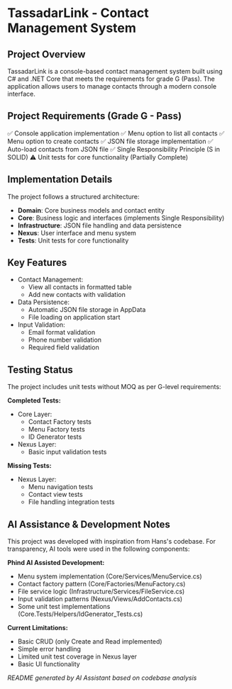 # TassadarLink - Contact Management System

## Project Overview
TassadarLink is a console-based contact management system built using C# and .NET Core that meets the requirements for grade G (Pass). The application allows users to manage contacts through a modern console interface.

## Project Requirements (Grade G - Pass)
✅ Console application implementation
✅ Menu option to list all contacts
✅ Menu option to create contacts
✅ JSON file storage implementation
✅ Auto-load contacts from JSON file
✅ Single Responsibility Principle (S in SOLID)
⚠️ Unit tests for core functionality (Partially Complete)

## Implementation Details
The project follows a structured architecture:
- **Domain**: Core business models and contact entity
- **Core**: Business logic and interfaces (implements Single Responsibility)
- **Infrastructure**: JSON file handling and data persistence
- **Nexus**: User interface and menu system
- **Tests**: Unit tests for core functionality

## Key Features
- Contact Management:
  - View all contacts in formatted table
  - Add new contacts with validation
- Data Persistence:
  - Automatic JSON file storage in AppData
  - File loading on application start
- Input Validation:
  - Email format validation
  - Phone number validation
  - Required field validation

## Testing Status
The project includes unit tests without MOQ as per G-level requirements:

**Completed Tests:**
- Core Layer:
  - Contact Factory tests
  - Menu Factory tests
  - ID Generator tests
- Nexus Layer:
  - Basic input validation tests

**Missing Tests:**
- Nexus Layer:
  - Menu navigation tests
  - Contact view tests
  - File handling integration tests

## AI Assistance & Development Notes
This project was developed with inspiration from Hans's codebase. For transparency, AI tools were used in the following components:

**Phind AI Assisted Development:**
- Menu system implementation (Core/Services/MenuService.cs)
- Contact factory pattern (Core/Factories/MenuFactory.cs)
- File service logic (Infrastructure/Services/FileService.cs)
- Input validation patterns (Nexus/Views/AddContacts.cs)
- Some unit test implementations (Core.Tests/Helpers/IdGenerator_Tests.cs)

**Current Limitations:**
- Basic CRUD (only Create and Read implemented)
- Simple error handling
- Limited unit test coverage in Nexus layer
- Basic UI functionality

*README generated by AI Assistant based on codebase analysis*

